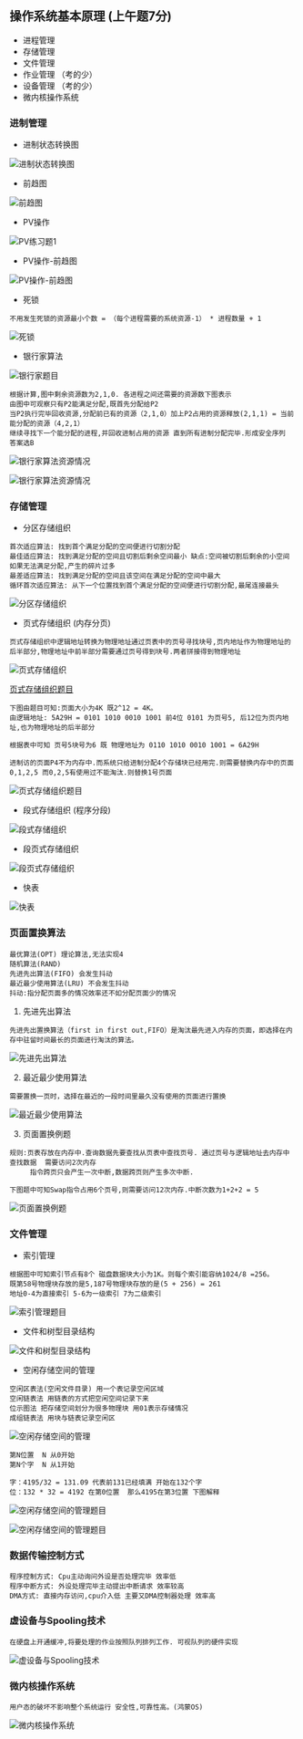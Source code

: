 ## 操作系统基本原理   (上午题7分)

- 进程管理
- 存储管理
- 文件管理
- 作业管理  （考的少）
- 设备管理  （考的少）
- 微内核操作系统

### 进制管理
- 进制状态转换图

![进制状态转换图](assets/markdown-img-paste-20190904155859201.png)

- 前趋图

![前趋图](assets/markdown-img-paste-20190904160255546.png)

- PV操作


![PV练习题1](assets/markdown-img-paste-20190904210218516.png)

- PV操作-前趋图


![PV操作-前趋图](assets/markdown-img-paste-20190904211336723.png)

- 死锁

```
不用发生死锁的资源最小个数 = （每个进程需要的系统资源-1） * 进程数量 + 1
```
![死锁](assets/markdown-img-paste-20190906103103484.png)

- 银行家算法


![银行家题目](assets/markdown-img-paste-20190906105527452.png)

```
根据计算,图中剩余资源数为2,1,0. 各进程之间还需要的资源数下图表示
由图中可观察只有P2能满足分配,既首先分配给P2
当P2执行完毕回收资源,分配前已有的资源（2,1,0）加上P2占用的资源释放(2,1,1) = 当前能分配的资源（4,2,1）
继续寻找下一个能分配的进程,并回收进制占用的资源 直到所有进制分配完毕.形成安全序列
答案选B
```

![银行家算法资源情况](assets/markdown-img-paste-20190906105433514.png)

![银行家算法资源情况](assets/markdown-img-paste-20190906110305443.png)

### 存储管理

- 分区存储组织

```
首次适应算法: 找到首个满足分配的空间便进行切割分配
最佳适应算法: 找到满足分配的空间且切割后剩余空间最小 缺点:空间被切割后剩余的小空间如果无法满足分配,产生的碎片过多
最差适应算法: 找到满足分配的空间且该空间在满足分配的空间中最大
循环首次适应算法: 从下一个位置找到首个满足分配的空间便进行切割分配,最尾连接最头

```

![分区存储组织](assets/markdown-img-paste-2019090613575302.png)

- 页式存储组织 (内存分页)

```
页式存储组织中逻辑地址转换为物理地址通过页表中的页号寻找块号,页内地址作为物理地址的后半部分,物理地址中前半部分需要通过页号得到块号.两者拼接得到物理地址

```

![页式存储组织](assets/markdown-img-paste-20190906140909931.png)

[页式存储组织题目](https://wenku.baidu.com/view/d5ae990753ea551810a6f524ccbff121dd36c5eb.html)

```
下图由题目可知:页面大小为4K 既2^12 = 4K。
由逻辑地址: 5A29H = 0101 1010 0010 1001 前4位 0101 为页号5, 后12位为页内地址,也为物理地址的后半部分

根据表中可知 页号5块号为6 既 物理地址为 0110 1010 0010 1001 = 6A29H

进制访的页面P4不为内存中.而系统只给进制分配4个存储块已经用完.则需要替换内存中的页面0,1,2,5 而0,2,5有使用过不能淘汰.则替换1号页面
```
![页式存储组织题目](assets/markdown-img-paste-20190906141804809.png)


- 段式存储组织 (程序分段)

![段式存储组织](assets/markdown-img-paste-20190906150415668.png)


- 段页式存储组织

![段页式存储组织](assets/markdown-img-paste-20190906150527827.png)

- 快表

![快表](assets/markdown-img-paste-20190906150606369.png)

### 页面置换算法

```
最优算法(OPT) 理论算法,无法实现4
随机算法(RAND)
先进先出算法(FIFO) 会发生抖动
最近最少使用算法(LRU) 不会发生抖动
抖动:指分配页面多的情况效率还不如分配页面少的情况
```

1. 先进先出算法

```
先进先出置换算法（first in first out,FIFO）是淘汰最先进入内存的页面，即选择在内存中驻留时间最长的页面进行淘汰的算法。
```

![先进先出算法](assets/markdown-img-paste-20190906153859321.png)

2. 最近最少使用算法

```
需要置换一页时，选择在最近的一段时间里最久没有使用的页面进行置换
```

![最近最少使用算法](assets/markdown-img-paste-20190906154009918.png)

3. 页面置换例题

```
规则:页表存放在内存中.查询数据先要查找从页表中查找页号. 通过页号与逻辑地址去内存中查找数据  需要访问2次内存
     指令跨页只会产生一次中断,数据跨页则产生多次中断.

下图题中可知Swap指令占用6个页号,则需要访问12次内存.中断次数为1+2+2 = 5
```
![页面置换例题](assets/markdown-img-paste-20190906160501596.png)


### 文件管理

- 索引管理


```
根据图中可知索引节点有8个 磁盘数据块大小为1K。则每个索引能容纳1024/8 =256。
既第58号物理块存放的是5,187号物理块存放的是(5 + 256) = 261
地址0-4为直接索引 5-6为一级索引 7为二级索引
```
![索引管理题目](assets/markdown-img-paste-20190907141444600.png)

- 文件和树型目录结构

![文件和树型目录结构](assets/markdown-img-paste-20190907142627623.png)

- 空闲存储空间的管理

```
空闲区表法(空闲文件目录) 用一个表记录空闲区域
空闲链表法 用链表的方式把空闲空间记录下来
位示图法 把存储空间划分为很多物理块 用01表示存储情况
成组链表法 用块与链表记录空闲区
```
![空闲存储空间的管理](assets/markdown-img-paste-20190907143152817.png)

```
第N位置  N 从0开始
第N个字  N 从1开始

字：4195/32 = 131.09 代表前131已经填满 开始在132个字
位：132 * 32 = 4192 在第0位置  那么4195在第3位置 下图解释
```

![空闲存储空间的管理题目](assets/markdown-img-paste-20190907144521884.png)


![空闲存储空间的管理题目](assets/markdown-img-paste-20190907145116647.png)

### 数据传输控制方式

```
程序控制方式: Cpu主动询问外设是否处理完毕 效率低
程序中断方式: 外设处理完毕主动提出中断请求 效率较高
DMA方式: 直接内存访问,cpu介入低 主要又DMA控制器处理 效率高
```
### 虚设备与Spooling技术

```
在硬盘上开通缓冲,将要处理的作业按照队列排列工作. 可视队列的硬件实现
```
![虚设备与Spooling技术](assets/markdown-img-paste-20190907150124915.png)

### 微内核操作系统

```
用户态的破坏不影响整个系统运行 安全性,可靠性高。(鸿蒙OS)
```
![微内核操作系统](assets/markdown-img-paste-20190907150759615.png)
